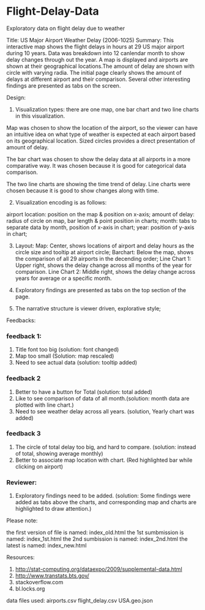 # Flight-Delay-Data
Exploratory data on flight delay due to weather

Title: US Major Airport Weather Delay (2006-1025)
Summary: This interactive map shows the flight delays in hours at 29 US major airport during 10 years. Data was breakdown into 12 canlendar month to show delay changes through out the year.
A map is displayed and airports are shown at their geographical locations.The amount of delay are shown with circle with varying radia. The initial page clearly shows the amount of delays at different airport and their comparison. Several other interesting findings are presented as tabs on the screen.

Design:

1. Visualization types: there are one map, one bar chart and two line charts in this visualization.

Map was chosen to show the location of the airport, so the viewer can have an intuitive idea on what type of weather is expected at each airport based on its geographical location. Sized circles provides a direct presentation of amount of delay.

The bar chart was chosen to show the delay data at all airports in a more comparative way. It was chosen because it is good for categorical data comparison.

The two line charts are showing the time trend of delay. Line charts were chosen because it is good to show changes along with time.

2. Visualization encoding is as follows:

airport location: position on the map & position on x-axis;
amount of delay: radius of circle on map, bar length & point position in charts;
month: tabs to separate data by month, position of x-axis in chart;
year: position of y-axis in chart;

3. Layout:
Map: Center, shows locations of airport and delay hours as the circle size and tooltip at airport circle;
Barchart: Below the map, shows the comparison of all 29 airports in the decending order;
Line Chart 1: Upper right, shows the delay change across all months of the year for comparison.
Line Chart 2: Middle right, shows the delay change across years for average or a specific month.

4. Exploratory findings are presented as tabs on the top section of the page.

5. The narrative structure is viewer driven, explorative style;



Feedbacks:

### feedback 1:
1. Title font too big (solution: font changed)
2. Map too small (Solution: map rescaled)
3. Need to see actual data (solution: tooltip added)

### feedback 2
1. Better to have a button for Total (solution: total added)
2. Like to see comparison of data of all month.(solution: month data are plotted with line chart.)
3. Need to see weather delay across all years. (solution, Yearly chart was added)

### feedback 3
1. The circle of total delay too big, and hard to compare. (solution: instead of total, showing average monthly)
2. Better to associate map location with chart. (Red highlighted bar while clicking on airport)

### Reviewer:
1. Exploratory findings need to be added. (solution: Some findings were added as tabs above the charts, and corresponding map and charts are highlighted to draw attention.)


Please note:

the first version of file is named: index_old.html
the 1st sumbmission is named: index_1st.html
the 2nd sumbission is named: index_2nd.html
the latest is named: index_new.html

Resources:
1. http://stat-computing.org/dataexpo/2009/supplemental-data.html
2. http://www.transtats.bts.gov/
3. stackoverflow.com
4. bl.locks.org

data files used:
airports.csv
flight_delay.csv
USA.geo.json

